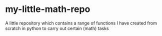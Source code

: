 # my-little-math-repo
A little repository which contains a range of functions I have created from scratch in python to carry out certain (math) tasks
